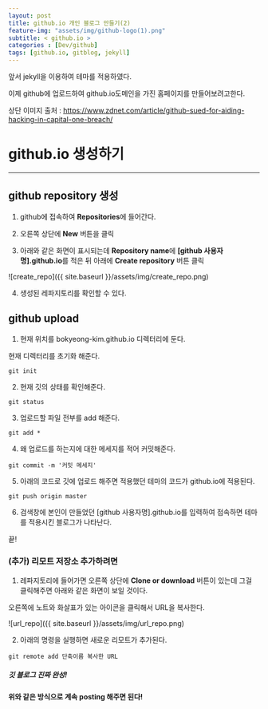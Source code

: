 ```yaml
---
layout: post
title: github.io 개인 블로그 만들기(2)
feature-img: "assets/img/github-logo(1).png"
subtitle: < github.io >
categories : [Dev/github]
tags: [github.io, gitblog, jekyll]
---
```


앞서 jekyll을 이용하여 테마를 적용하였다.

이제 github에 업로드하여 github.io도메인을 가진 홈페이지를 만들어보려고한다.

상단 이미지 출처 : https://www.zdnet.com/article/github-sued-for-aiding-hacking-in-capital-one-breach/



# github.io 생성하기
------------------

## github repository 생성 

1) github에 접속하여 **Repositories**에 들어간다.

2) 오른쪽 상단에 **New** 버튼을 클릭

3) 아래와 같은 화면이 표시되는데 **Repository name**에 **[github 사용자명].github.io**를 적은 뒤 아래에 **Create repository** 버튼 클릭

![create_repo]({{ site.baseurl }}/assets/img/create_repo.png)

4) 생성된 레파지토리를 확인할 수 있다. 



## github upload

1) 현재 위치를 bokyeong-kim.github.io 디렉터리에 둔다.

현재 디렉터리를 초기화 해준다.


`git init` 


2) 현재 깃의 상태를 확인해준다. 

`git status` 


3) 업로드할 파일 전부를 add 해준다.

`git add *` 


4) 왜 업로드를 하는지에 대한 메세지를 적어 커밋해준다.

`git commit -m '커밋 메세지'` 


5) 아래의 코드로 깃에 업로드 해주면 적용했던 테마의 코드가 github.io에 적용된다.

`git push origin master` 


6) 검색창에 본인이 만들었던 [github 사용자명].github.io를 입력하여 접속하면 테마를 적용시킨 블로그가 나타난다.



끝! 




### (추가) 리모트 저장소 추가하려면

1) 레파지토리에 들어가면 오른쪽 상단에 **Clone or download** 버튼이 있는데 그걸 클릭해주면 아래와 같은 화면이 보일 것이다.


오른쪽에 노트와 화살표가 있는 아이콘을 클릭해서 URL을 복사한다.

![url_repo]({{ site.baseurl }}/assets/img/url_repo.png)








2) 아래의 명령을 실행하면 새로운 리모트가 추가된다.

`git remote add 단축이름 복사한 URL` 


##### 깃 블로그 진짜 완성! 
#### 위와 같은 방식으로 계속 posting 해주면 된다! 



